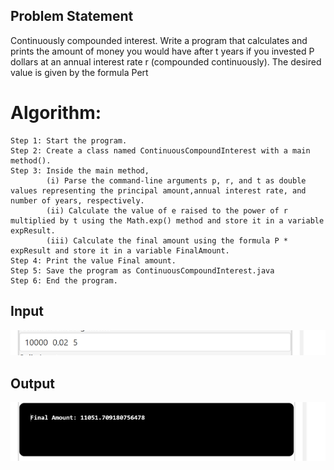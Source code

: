 ## Problem Statement

Continuously compounded interest. Write a program that calculates and prints the amount of money you would have after t years if you invested P dollars at an annual interest rate r (compounded continuously).
The desired value is given by the formula Pert

# Algorithm:

    Step 1:	Start the program.
	Step 2: Create a class named ContinuousCompoundInterest with a main method().
	Step 3: Inside the main method,
			(i) Parse the command-line arguments p, r, and t as double values representing the principal amount,annual interest rate, and number of years, respectively.
			(ii) Calculate the value of e raised to the power of r multiplied by t using the Math.exp() method and store it in a variable expResult.
			(iii) Calculate the final amount using the formula P * expResult and store it in a variable FinalAmount.
	Step 4: Print the value Final amount.
	Step 5: Save the program as ContinuousCompoundInterest.java
	Step 6: End the program.


## Input

![Alt text](image-13.png)

## Output

![Alt text](image-14.png)
